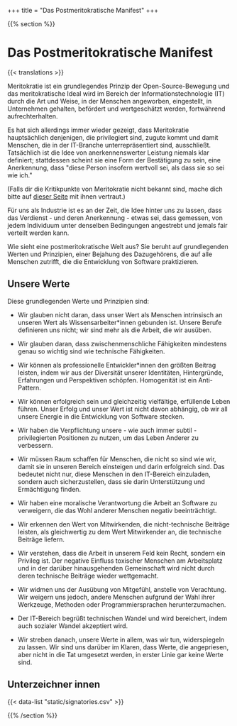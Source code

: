+++
title = "Das Postmeritokratische Manifest"
+++

{{% section %}}

# Das Postmeritokratische Manifest

{{< translations >}}

Meritokratie ist ein grundlegendes Prinzip der Open-Source-Bewegung und das meritokratische Ideal wird im Bereich der Informationstechnologie (IT) durch die Art und Weise, in der Menschen angeworben, eingestellt, in Unternehmen gehalten, befördert und wertgeschätzt werden, fortwährend aufrechterhalten.

Es hat sich allerdings immer wieder gezeigt, dass Meritokratie hauptsächlich denjenigen, die privilegiert sind, zugute kommt und damit Menschen, die in der IT-Branche unterrepräsentiert sind, ausschließt.
Tatsächlich ist die Idee von anerkennenswerter Leistung niemals klar definiert; stattdessen scheint sie eine Form der Bestätigung zu sein, eine Anerkennung, dass "diese Person insofern wertvoll sei, als dass sie so sei wie ich."

(Falls dir die Kritikpunkte von Meritokratie nicht bekannt sind, mache dich bitte auf <a href="/meritocracy/">dieser Seite</a> mit ihnen vertraut.)

Für uns als Industrie ist es an der Zeit, die Idee hinter uns zu lassen, dass das Verdienst - und deren Anerkennung - etwas sei, dass gemessen, von jedem Individuum  unter denselben Bedingungen angestrebt und jemals fair verteilt werden kann.

Wie sieht eine postmeritokratische Welt aus? Sie beruht auf grundlegenden Werten und Prinzipien, einer Bejahung des Dazugehörens, die auf alle Menschen zutrifft, die die Entwicklung von Software praktizieren.

## Unsere Werte

Diese grundlegenden Werte und Prinzipien sind:

* Wir glauben nicht daran, dass unser Wert als Menschen intrinsisch an unseren Wert als Wissensarbeiter*innen gebunden ist. Unsere Berufe definieren uns nicht; wir sind mehr als die Arbeit, die wir ausüben.

* Wir glauben daran, dass zwischenmenschliche Fähigkeiten mindestens genau so wichtig sind wie technische Fähigkeiten.

* Wir können als professionelle Entwickler*innen den größten Beitrag leisten, indem wir aus der Diversität unserer Identitäten, Hintergründe, Erfahrungen und Perspektiven schöpfen. Homogenität ist ein Anti-Pattern.

* Wir können erfolgreich sein und gleichzeitig vielfältige, erfüllende Leben führen. Unser Erfolg und unser Wert ist nicht davon abhängig, ob wir all unsere Energie in die Entwicklung von Software stecken.

* Wir haben die Verpflichtung unsere - wie auch immer subtil - privilegierten Positionen zu nutzen, um das Leben Anderer zu verbessern.

* Wir müssen Raum schaffen für Menschen, die nicht so sind wie wir, damit sie in unseren Bereich einsteigen und darin erfolgreich sind. Das bedeutet nicht nur, diese Menschen in den IT-Bereich einzuladen, sondern auch sicherzustellen, dass sie darin Unterstützung und Ermächtigung finden.

* Wir haben eine moralische Verantwortung die Arbeit an Software zu verweigern, die das Wohl anderer Menschen negativ beeinträchtigt.

* Wir erkennen den Wert von Mitwirkenden, die nicht-technische Beiträge leisten, als gleichwertig zu dem Wert Mitwirkender an, die technische Beiträge liefern.

* Wir verstehen, dass die Arbeit in unserem Feld kein Recht, sondern ein Privileg ist. Der negative Einfluss toxischer Menschen am Arbeitsplatz und in der darüber hinausgehenden Gemeinschaft wird nicht durch deren technische Beiträge wieder wettgemacht.

* Wir widmen uns der Ausübung von Mitgefühl, anstelle von Verachtung. Wir weigern uns jedoch, andere Menschen aufgrund der Wahl ihrer Werkzeuge, Methoden oder Programmiersprachen herunterzumachen.

* Der IT-Bereich begrüßt technischen Wandel und wird bereichert, indem auch sozialer Wandel akzeptiert wird.

* Wir streben danach, unsere Werte in allem, was wir tun, widerspiegeln zu lassen. Wir sind uns darüber im Klaren, dass Werte, die angepriesen, aber nicht in die Tat umgesetzt werden, in erster Linie gar keine Werte sind.


## Unterzeichner innen

{{< data-list "static/signatories.csv" >}}

{{% /section %}}
